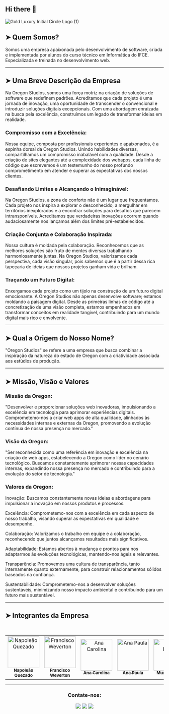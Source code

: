 
## Hi there 👋



![Gold Luxury Initial Circle Logo (1)](https://github.com/oregonstudios/.github/assets/123766204/cd346546-e9fc-4269-9b8e-11ba084538dd)



## ➤ Quem Somos? 


Somos uma empresa apaixonada pelo desenvolvimento de software, criada e implementada por alunos do curso técnico em Informática do IFCE. Especializada e treinada no desenvolvimento web.

---

## ➤ Uma Breve Descrição da Empresa


Na Oregon Studios, somos uma força motriz na criação de soluções de software que redefinem padrões. Acreditamos que cada projeto é uma jornada de inovação, uma oportunidade de transcender o convencional e introduzir soluções digitais excepcionais. Com uma abordagem enraizada na busca pela excelência, construímos um legado de transformar ideias em realidade.

### Compromisso com a Excelência:

Nossa equipe, composta por profissionais experientes e apaixonados, é a espinha dorsal da Oregon Studios. Unindo habilidades diversas, compartilhamos um compromisso inabalável com a qualidade. Desde a criação de sites elegantes até a complexidade dos webapps, cada linha de código que escrevemos é um testemunho do nosso profundo comprometimento em atender e superar as expectativas dos nossos clientes.

### Desafiando Limites e Alcançando o Inimaginável:

Na Oregon Studios, a zona de conforto não é um lugar que frequentamos. Cada projeto nos inspira a explorar o desconhecido, a mergulhar em territórios inexplorados e a encontrar soluções para desafios que parecem intransponíveis. Acreditamos que verdadeiras inovações ocorrem quando audaciosamente nos lançamos além dos limites pré-estabelecidos.

### Criação Conjunta e Colaboração Inspirada:

Nossa cultura é moldada pela colaboração. Reconhecemos que as melhores soluções são fruto de mentes diversas trabalhando harmoniosamente juntas. Na Oregon Studios, valorizamos cada perspectiva, cada visão singular, pois sabemos que é a partir dessa rica tapeçaria de ideias que nossos projetos ganham vida e brilham.

### Traçando um Futuro Digital:

Enxergamos cada projeto como um tijolo na construção de um futuro digital emocionante. A Oregon Studios não apenas desenvolve software; estamos moldando a paisagem digital. Desde as primeiras linhas de código até a concretização de uma visão completa, estamos empenhados em transformar conceitos em realidade tangível, contribuindo para um mundo digital mais rico e envolvente.

---

## ➤ Qual a Origem do Nosso Nome?

"Oregon Studios" se refere a uma empresa que busca combinar a inspiração da natureza do estado de Oregon com a criatividade associada aos estúdios de produção.

---

## ➤ Missão, Visão e Valores

### Missão da Oregon:
"Desenvolver e proporcionar soluções web inovadoras, impulsionando a excelência em tecnologia para aprimorar experiências digitais. Comprometemo-nos a criar web apps de alta qualidade, alinhados às necessidades internas e externas da Oregon, promovendo a evolução contínua de nossa presença no mercado."

### Visão da Oregon:
"Ser reconhecida como uma referência em inovação e excelência na criação de web apps, estabelecendo a Oregon como líder no cenário tecnológico. Buscamos constantemente aprimorar nossas capacidades internas, expandindo nossa presença no mercado e contribuindo para a evolução do setor de tecnologia."

### Valores da Oregon:

Inovação: Buscamos constantemente novas ideias e abordagens para impulsionar a inovação em nossos produtos e processos.

Excelência: Comprometemo-nos com a excelência em cada aspecto de nosso trabalho, visando superar as expectativas em qualidade e desempenho.

Colaboração: Valorizamos o trabalho em equipe e a colaboração, reconhecendo que juntos alcançamos resultados mais significativos.

Adaptabilidade: Estamos abertos à mudança e prontos para nos adaptarmos às evoluções tecnológicas, mantendo-nos ágeis e relevantes.

Transparência: Promovemos uma cultura de transparência, tanto internamente quanto externamente, para construir relacionamentos sólidos baseados na confiança.

Sustentabilidade: Comprometemo-nos a desenvolver soluções sustentáveis, minimizando nosso impacto ambiental e contribuindo para um futuro mais sustentável.

---

## ➤ Integrantes da Empresa

<div align="center">
<table>
  <tbody>
    <tr>
      <td align="center"><a href="https://github.com/napkkj"><img src="https://avatars.githubusercontent.com/u/102835435?v=4" width="100px;" alt="Napoleão Quezado"/><br /><sub><b>Napoleão Quezado</b></sub></a><br /></td>
      <br>
      <td align="center"><a href="https://github.com/franciscoweverton"><img src="https://avatars.githubusercontent.com/u/123766204?v=4" width="100px;" alt="Francisco Weverton"/><br /><sub><b>Francisco Weverton</b></sub></a><br /></td>
      <td align="center"><a href="https://github.com/AnaCarolinaClementeCardosoDaSilva"><img src="https://avatars.githubusercontent.com/u/106770900?v=4" width="100px;" alt="Ana Carolina"/><br /><sub><b>Ana Carolína</b></sub></a><br /></td>
      <td align="center"><a href="https://github.com/aanapaulaa7"><img src="https://avatars.githubusercontent.com/u/105110621?v=4" width="100px;" alt="Ana Paula"/><br /><sub><b>Ana Paula</b></sub></a><br /></td>
      <td align="center"><a href="https://github.com/murilobispo"><img src="https://avatars.githubusercontent.com/u/112359490?v=4" width="100px;" alt="Murilo Bispo"/><br /><sub><b>Murilo Bispo</b></sub></a><br /></td>
    </tr>
  </tbody>
</table>
</div>

---

<h3 align="center">Contate-nos:</h3>
<div align="center">

<a href="https://www.instagram.com/studiosoregon/" target="_blank"><img src="https://img.shields.io/badge/-Instagram-%23E4405F?style=for-the-badge&logo=instagram&logoColor=white" target="_blank"></a>
<a href = "mailto:studiosoregon@gmail.com"><img src="https://img.shields.io/badge/-Gmail-%23333?style=for-the-badge&logo=gmail&logoColor=white" target="_blank"></a>
<a href="https://www.linkedin.com/in/oregon-studios-9aa991290" target="_blank"><img src="https://img.shields.io/badge/linkedin-%230077B5.svg?&style=for-the-badge&logo=linkedin&logoColor=white" target="_blank"></a>
  
</div>

